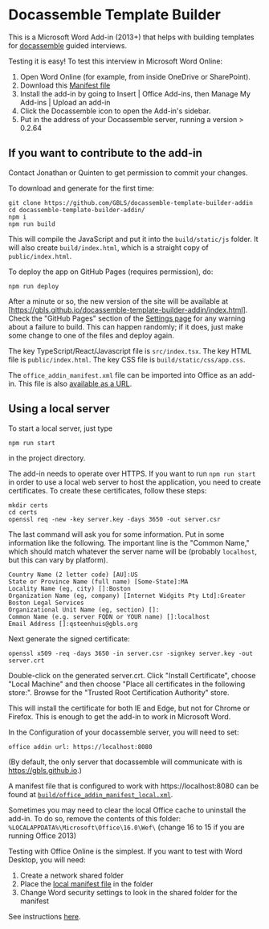 # Docassemble Template Builder

This is a Microsoft Word Add-in (2013+) that helps with building
templates for [docassemble] guided interviews.

Testing it is easy! To test this interview in Microsoft Word Online:

1. Open Word Online (for example, from inside OneDrive or SharePoint).
1. Download this [Manifest file](https://github.com/GBLS/docassemble-template-builder-addin/raw/master/build/office_addin_manifest.xml)
1. Install the add-in by going to Insert | Office Add-ins, then Manage My Add-ins | Upload an add-in
1. Click the Docassemble icon to open the Add-in's sidebar.
1. Put in the address of your Docassemble server, running a version > 0.2.64

## If you want to contribute to the add-in

Contact Jonathan or Quinten to get permission to commit your changes.

To download and generate for the first time:

```
git clone https://github.com/GBLS/docassemble-template-builder-addin
cd docassemble-template-builder-addin/
npm i
npm run build
```

This will compile the JavaScript and put it into the `build/static/js`
folder.  It will also create `build/index.html`, which is a straight
copy of `public/index.html`.

To deploy the app on GitHub Pages (requires permission), do: 

```
npm run deploy
```

After a minute or so, the new version of the site will be available at
[https://gbls.github.io/docassemble-template-builder-addin/index.html].
Check the "GitHub Pages" section of the [Settings page] for any
warning about a failure to build.  This can happen randomly; if it
does, just make some change to one of the files and deploy again.

The key TypeScript/React/Javascript file is `src/index.tsx`.  The key
HTML file is `public/index.html`.  The key CSS file is
`build/static/css/app.css`.

The `office_addin_manifest.xml` file can be imported into Office as an
add-in.  This file is also [available as a URL].

## Using a local server

To start a local server, just type

```
npm run start
```
in the project directory.

The add-in needs to operate over HTTPS.  If you want to run `npm run
start` in order to use a local web server to host the application, you
need to create certificates.  To create these certificates, follow
these steps:

```
mkdir certs
cd certs
openssl req -new -key server.key -days 3650 -out server.csr
```

The last command will ask you for some information.  Put in some
information like the following.  The important line is the "Common
Name," which should match whatever the server name will be (probably
`localhost`, but this can vary by platform).

```
Country Name (2 letter code) [AU]:US
State or Province Name (full name) [Some-State]:MA
Locality Name (eg, city) []:Boston
Organization Name (eg, company) [Internet Widgits Pty Ltd]:Greater Boston Legal Services
Organizational Unit Name (eg, section) []:
Common Name (e.g. server FQDN or YOUR name) []:localhost
Email Address []:qsteenhuis@gbls.org
```

Next generate the signed certificate:

```
openssl x509 -req -days 3650 -in server.csr -signkey server.key -out server.crt
```

Double-click on the generated server.crt. Click "Install Certificate", choose "Local Machine" and then 
choose "Place all certificates in the following store:". Browse for the "Trusted Root Certification Authority" store.

This will install the certificate for both IE and Edge, but not for Chrome or Firefox. This is enough to get the 
add-in to work in Microsoft Word.

In the Configuration of your docassemble server, you will need to set:

```
office addin url: https://localhost:8080
```

(By default, the only server that docassemble will communicate with is
https://gbls.github.io.)

A manifest file that is configured to work with https://localhost:8080
can be found at [`build/office_addin_manifest_local.xml`].

Sometimes you may need to clear the local Office cache to uninstall the add-in.
To do so, remove the contents of this folder: `%LOCALAPPDATA%\Microsoft\Office\16.0\Wef\` (change 16 to 15 if you are running Office 2013)

Testing with Office Online is the simplest. If you want to test with Word Desktop, you will need:
1. Create a network shared folder
2. Place the [local manifest file](https://raw.githubusercontent.com/GBLS/docassemble-template-builder-addin/master/build/office_addin_manifest_local.xml) in the folder
3. Change Word security settings to look in the shared folder for the manifest

See instructions [here](https://docs.microsoft.com/en-us/office/dev/add-ins/testing/create-a-network-shared-folder-catalog-for-task-pane-and-content-add-ins).

[Settings page]: https://github.com/GBLS/docassemble-template-builder-addin/settings
[https://gbls.github.io/docassemble-template-builder-addin/index.html]: https://gbls.github.io/docassemble-template-builder-addin/index.html
[docassemble]: https://docassemble.org
[available as a URL]: https://gbls.github.io/docassemble-template-builder-addin/office_addin_manifest.xml
[`build/office_addin_manifest_local.xml`]: https://gbls.github.io/docassemble-template-builder-addin/office_addin_manifest_local.xml
[howto]: https://datacenteroverlords.com/2012/03/01/creating-your-own-ssl-certificate-authority/


